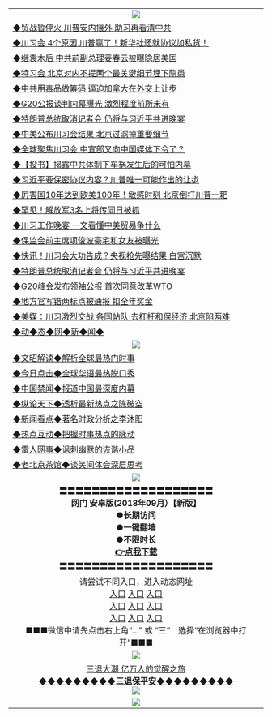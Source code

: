 <table>
  <tr>
    <td align=center><img src="https://github.com/gyhhx/image-upload/blob/master/20180612%20(14).jpg" /></td>
  </tr>
   <tr>
<td align=left>
<a href="http://puduzs.zg.irka.io/oo.aspx?name=c994215&key=l9gs164o&from=gy">◆贸战暂停火 川普安内攘外 助习再看清中共</a><br/>
</td>
   </tr>
 <tr>
<td align=left>
<a href="http://h127k43d.zg.irka.io/oo.aspx?name=c994211&key=l9gs164o&from=gy">◆川习会 4个原因 川普赢了！新华社还就协议加私货！</a><br/></td>
  </tr>
  <tr>
<td align=left>
<a href="http://147l43d.zg.irka.io/oo.aspx?name=c994223&key=l9gs164o&from=gy">◆继袁木后 中共前副总理姜春云被曝隐居美国</a><br/></td>
 </tr>
  <tr>
<td align=left>
<a href="http://h18443d.zg.irka.io/oo.aspx?name=c994255&key=l9gs164o&from=gy">◆特习会 北京对内不提两个最关键细节埋下隐患</a><br/></td>
 </tr>
   <tr>
<td align=left>
<a href="http://h124l43d.zg.irka.io/oo.aspx?name=c994259&key=l9gs164o&from=gy">◆中共用毒品做筹码 逼迫加拿大在外交上让步</a><br/></td>
   </tr> 
  <tr>
<td align=left>
<a href="http://1l2443d.zg.irka.io/oo.aspx?name=c994118&key=l9gs164o&from=gy">◆G20公报谈判内幕曝光 激烈程度前所未有</a><br/></td>
  </tr> 
 <tr>
<td align=left>
<a href="http://813443d.zg.irka.io/oo.aspx?name=c994043&key=l9gs164o&from=gy">◆特朗普总统取消记者会 仍将与习近平共进晚宴</a><br/>
</td>
   </tr>
 <tr>
<td align=left>
<a href="http://h682hf3d.zg.irka.io/oo.aspx?name=c994217&key=l9gs164o&from=gy">◆中美公布川习会结果 北京过滤掉重要细节</a><br/>
</td>
   </tr>
 <tr>
<td align=left>
<a href="http://224843d.zg.irka.io/oo.aspx?name=c994188&key=l9gs164o&from=gy">◆全球聚焦川习会 中宣部又向中国媒体下令了？</a><br/></td>
  </tr>
  <tr>
<td align=left>
<a href="http://324l43d.zg.irka.io/oo.aspx?name=c994185&key=l9gs164o&from=gy">◆【投书】揭露中共体制下车祸发生后的可怕内幕</a><br/></td>
 </tr>
   <tr>
<td align=left>
<a href="http://puduzs.zg.irka.io/oo.aspx?name=c994011&key=l9gs164o&from=gy">◆习近平要保密协议内容？川普唯一可能作出的让步</a><br/>
</td>
   </tr>
 <tr>
<td align=left>
<a href="http://h127k43d.zg.irka.io/oo.aspx?name=c994017&key=l9gs164o&from=gy">◆厉害国10年达到欧美100年！敏感时刻 北京倒打川普一耙</a><br/></td>
  </tr>
  <tr>
<td align=left>
<a href="http://147l43d.zg.irka.io/oo.aspx?name=c993873&key=l9gs164o&from=gy">◆罕见！解放军3名上将传同日被抓</a><br/></td>
 </tr>
  <tr>
<td align=left>
<a href="http://h18443d.zg.irka.io/oo.aspx?name=c994054&key=l9gs164o&from=gy">◆川习工作晚宴 一文看懂中美贸易争什么</a><br/></td>
 </tr>
   <tr>
<td align=left>
<a href="http://h124l43d.zg.irka.io/oo.aspx?name=c994028&key=l9gs164o&from=gy">◆保监会前主席项俊波豪宅和女友被曝光</a><br/></td>
   </tr> 
  <tr>
<td align=left>
<a href="http://1l2443d.zg.irka.io/oo.aspx?name=c994084&key=l9gs164o&from=gy">◆快讯！川习会大功告成？央视抢先曝结果 白宫沉默</a><br/></td>
  </tr> 
 <tr>
<td align=left>
<a href="http://813443d.zg.irka.io/oo.aspx?name=c994043&key=l9gs164o&from=gy">◆特朗普总统取消记者会 仍将与习近平共进晚宴</a><br/>
</td>
   </tr>
 <tr>
<td align=left>
<a href="http://h682hf3d.zg.irka.io/oo.aspx?name=c994046&key=l9gs164o&from=gy">◆G20峰会发布领袖公报 首次同意改革WTO</a><br/>
</td>
   </tr>
 <tr>
<td align=left>
<a href="http://224843d.zg.irka.io/oo.aspx?name=c994052&key=l9gs164o&from=gy">◆地方官写错两标点被通报 扣全年奖金</a><br/></td>
  </tr>
  <tr>
<td align=left>
<a href="http://324l43d.zg.irka.io/oo.aspx?name=c994006&key=l9gs164o&from=gy">◆美媒：川习激烈交战 各国站队 去杠杆和保经济 北京陷两难</a><br/></td>
 </tr>
   <tr>
<td align=left>
<a href="http://h623ehd.zg.irka.io/oo.aspx?name=c841287&key=l9gs164o&from=gy">◆动◆态◆网◆新◆闻◆</a><br/></td>
  </tr>
    <tr>
    <td align=center><img src="https://github.com/gyhhx/image-upload/blob/master/shipin.jpg" /></td>
  </tr>
  <tr>
   <td align=left>
<a href="http://a44r3d.zg.irka.io/oo.aspx?name=c816857&key=l9gs164o&from=gy&tag=9973110">◆文昭解读◆解析全球最热门时事</a><br/>
    </td>
  </tr>
   <tr>
   <td align=left> 
<a href="http://a443d.zg.irka.io/oo.aspx?name=c816850&key=l9gs164o&from=gy&tag=9877">◆今日点击◆全球华语最热脱口秀</a><br/>
    </td>
  </tr>
  <tr>
  <td align=left>
<a href="http://h2rt443d.zg.irka.io/oo.aspx?name=c816860&key=l9gs164o&from=gy&tag=99733110">◆中国禁闻◆报道中国最深度内幕</a><br/>
   </tr>
  <tr>
     <td align=left>
<a href="http://h2er443d.zg.irka.io/oo.aspx?name=c816855&key=l9gs164o&from=gy&tag=997110">◆纵论天下◆透析最新热点之陈破空</a><br/>
   </tr>
   <tr>
      <td align=left>
<a href="http://h24fe43d.zg.irka.io/oo.aspx?name=c838308&key=l9gs164o&from=gy&tag=9973110">◆新闻看点◆著名时政分析之李沐阳</a><br/>
   </tr>
   <tr>
     <td align=left>
<a href="http://h4er4f3d.zg.irka.io/oo.aspx?name=c816852&key=l9gs164o&from=gy&tag=9733110">◆热点互动◆把握时事热点的脉动</a><br/>
   </tr>
   <tr>
      <td align=left>
<a href="http://h24e4f3d.zg.irka.io/oo.aspx?name=c816694&key=l9gs164o&from=gy&tag=93310">◆雷人网事◆讽刺幽默的诙谐小品</a><br/>
   </tr>
   <tr>
    <td align=left>
<a href="http://h2g4r43d.zg.irka.io/oo.aspx?name=c816650&key=l9gs164o&from=gy&tag=9973110">◆老北京茶馆◆谈笑间体会深层思考</a><br/>
   </tr>
   <tr>
  <td align=center><img src="https://github.com/gyhhx/image-upload/blob/master/%E7%BD%91%E9%97%A8%E6%8E%A8%E5%B9%BF%E5%9B%BE-43.jpg" />
  </td>
  </tr>
   <tr>
    <td align=center>
 <b>〓〓〓〓〓〓〓〓〓〓〓〓〓〓〓〓〓〓〓<br/>网门 安卓版(2018年09月）【新版】<br/> ●长期访问<br/> ●一键翻墙<br/>  ●不限时长<br/> 
 <a href="https://share.weiyun.com/5II1RNH">👉<b>点我下载</a><br/>〓〓〓〓〓〓〓〓〓〓〓〓〓〓〓〓〓〓〓<br/>
    </td>
    </tr>
   <tr>
    <td align=center>请尝试不同入口，进入动态网址<br/>
     <a href="https://s3.us-east-2.amazonaws.com/ogateh/show.htm?from=gy">入口</a>
      <a href="https://s3.eu-west-2.amazonaws.com/ogatel/show.htm?from=gy">入口</a>
      <a href="https://s3.amazonaws.com/ogate/show.htm?from=oGateg">入口</a><br/>
      <a href="https://s3.ap-northeast-2.amazonaws.com/ogates/show.htm?from=gy">入口</a>
      <a href="https://s3.eu-central-1.amazonaws.com/ogatef/show.htm?from=gy">入口</a>
      <a href="https://s3.ap-south-1.amazonaws.com/ogatem/show.htm?from=gy">入口</a><br/>
      <a href="https://s3-us-west-1.amazonaws.com/ogaten/show.htm?from=gy">入口</a>
      <a href="https://s3.ca-central-1.amazonaws.com/ogatec/show.htm?from=gy">入口</a>
      <a href="https://s3-ap-northeast-1.amazonaws.com/ogatet/show.htm?from=gy">入口</a><br/>
      ■■■微信中请先点击右上角“...” 或 “三”　选择“在浏览器中打开”■■■<b><br/>
    </td>
  </tr>
  <tr>
    <td align=center><img src="https://github.com/gyhhx/image-upload/blob/master/3.jpg" /> </td>
</tr>
  <tr>  
  <td align=center>
  <a href="http://h2243d.zg.irka.io/oo.aspx?name=c894205&key=l9gs164o&from=gy&tag=9973110">三退大潮 亿万人的觉醒之旅</a><br/>
      <a href="http://wj2443d.zg.irka.io/oo.aspx?name=ogQuit.aspx&key=l9gs164o&from=gy"><b>◆◆◆◆◆◆◆◆◆三退保平安◆◆◆◆◆◆◆◆◆<br/></a>
      <img src="https://github.com/gyhhx/image-upload/blob/master/3t.jpg" /><br/>
      </td>
  </tr>
   <tr>
    <td align=center><img src="https://raw.githubusercontent.com/oGate2/Up/master/oGate_640.jpg"/></td>
  </tr>
</table>
